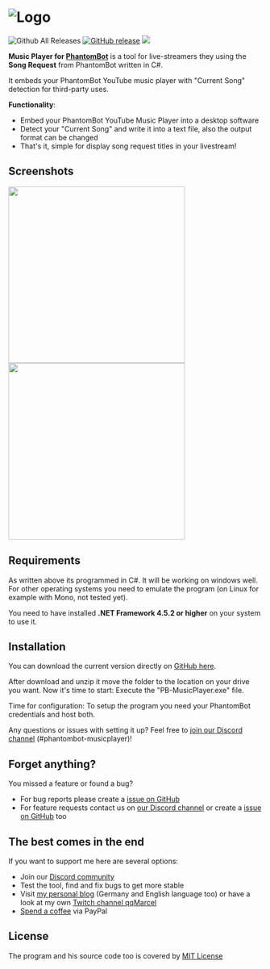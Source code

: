 # <img alt="Logo" src="https://raw.githubusercontent.com/promarcel/phantombot-musicplayer/master/.github/logo.png" />

![Github All Releases](https://img.shields.io/github/downloads/promarcel/phantombot-musicplayer/total.svg) [![GitHub release](https://img.shields.io/github/release/promarcel/phantombot-musicplayer.svg)](https://github.com/promarcel/phantombot-musicplayer/releases)  [<img src="https://discordapp.com/api/guilds/283665932910592001/widget.png?style=shield">](https://discord.gg/FNrduZN)

**Music Player for [PhantomBot](https://phantombot.tv)** is a tool for live-streamers they using the **Song Request** from PhantomBot written in C#.

It embeds your PhantomBot YouTube music player with "Current Song" detection for third-party uses.

**Functionality**:

 - Embed your PhantomBot YouTube Music Player into a desktop software
 - Detect your "Current Song" and write it into a text file, also the output format can be changed
 - That's it, simple for display song request titles in your livestream!

## Screenshots

[<img src="https://raw.githubusercontent.com/promarcel/phantombot-musicplayer/master/.github/player.png" width="350px" />](https://raw.githubusercontent.com/promarcel/phantombot-musicplayer/master/.github/player.png)  [<img src="https://raw.githubusercontent.com/promarcel/phantombot-musicplayer/master/.github/settings.png" width="350px" />](https://raw.githubusercontent.com/promarcel/phantombot-musicplayer/master/.github/settings.png)

## Requirements

As written above its programmed in C#. It will be working on windows well. For other operating systems you need to emulate the program (on Linux for example with Mono, not tested yet).

You need to have installed **.NET Framework 4.5.2 or higher** on your system to use it.

## Installation

You can download the current version directly on [GitHub here](https://github.com/promarcel/phantombot-musicplayer/releases).

After download and unzip it move the folder to the location on your drive you want. Now it's time to start: Execute the "PB-MusicPlayer.exe" file.

Time for configuration: To setup the program you need your PhantomBot credentials and host both.

Any questions or issues with setting it up? Feel free to [join our Discord channel](https://discord.gg/FNrduZN) (#phantombot-musicplayer)!

## Forget anything?

You missed a feature or found a bug?

 - For bug reports please create a [issue on GitHub](https://github.com/promarcel/phantombot-musicplayer/issues)
 - For feature requests contact us on [our Discord channel](https://discord.gg/FNrduZN) or create a [issue on GitHub](https://github.com/promarcel/phantombot-musicplayer/issues) too

## The best comes in the end

If you want to support me here are several options:

 - Join our [Discord community](https://discord.gg/FNrduZN)
 - Test the tool, find and fix bugs to get more stable
 - Visit [my personal blog](https://marceldeglau.de) (Germany and English language too) or have a look at my own [Twitch channel qqMarcel](https://www.twitch.tv/qqMarcel)
 - [Spend a coffee](https://phantombot-musicplayer.marceldeglau.de/donate) via PayPal

## License

The program and his source code too is covered by [MIT License](https://github.com/promarcel/phantombot-musicplayer/blob/master/LICENSE)
